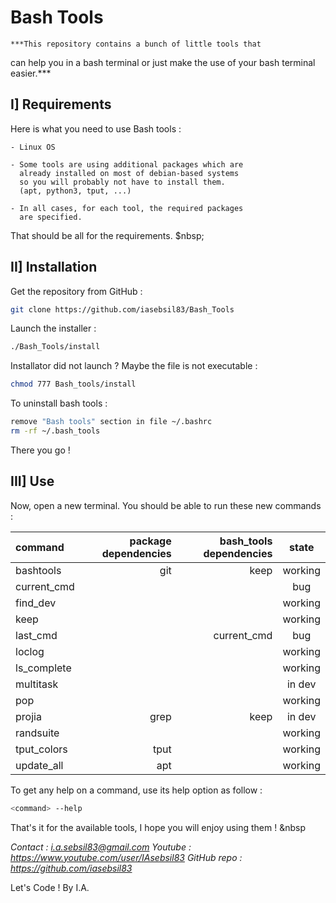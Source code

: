 # **Bash Tools**

    ***This repository contains a bunch of little tools that
can help you in a bash terminal or just make the use of
your bash terminal easier.***
&nbsp;



## I] Requirements

Here is what you need to use Bash tools :

    - Linux OS

    - Some tools are using additional packages which are
      already installed on most of debian-based systems
      so you will probably not have to install them.
      (apt, python3, tput, ...)

    - In all cases, for each tool, the required packages
      are specified.

That should be all for the requirements.
$nbsp;



## II] Installation

Get the repository from GitHub :
```bash
git clone https://github.com/iasebsil83/Bash_Tools
```

Launch the installer :
```bash
./Bash_Tools/install
```

Installator did not launch ?
Maybe the file is not executable :
```bash
chmod 777 Bash_tools/install
```

To uninstall bash tools :
```bash
remove "Bash tools" section in file ~/.bashrc
rm -rf ~/.bash_tools
```

There you go !
&nbsp;



## III] Use

Now, open a new terminal.
You should be able to run these new commands :

|   command   | package dependencies | bash_tools dependencies|  state  |
|:------------|---------------------:|-----------------------:|:-------:|
| bashtools   |                  git |                   keep | working |
| current_cmd |                      |                        |     bug |
| find_dev    |                      |                        | working |
| keep        |                      |                        | working |
| last_cmd    |                      |            current_cmd |     bug |
| loclog      |                      |                        | working |
| ls_complete |                      |                        | working |
| multitask   |                      |                        |  in dev |
| pop         |                      |                        | working |
| projia      |                 grep |                   keep |  in dev |
| randsuite   |                      |                        | working |
| tput_colors |                 tput |                        | working |
| update_all  |                  apt |                        | working |

To get any help on a command, use its help option as follow :
```bash
<command> --help
```

That's it for the available tools, I hope you will enjoy using them !
&nbsp



*Contact     : i.a.sebsil83@gmail.com*
*Youtube     : https://www.youtube.com/user/IAsebsil83*
*GitHub repo : https://github.com/iasebsil83*

Let's Code !                                  By I.A.
